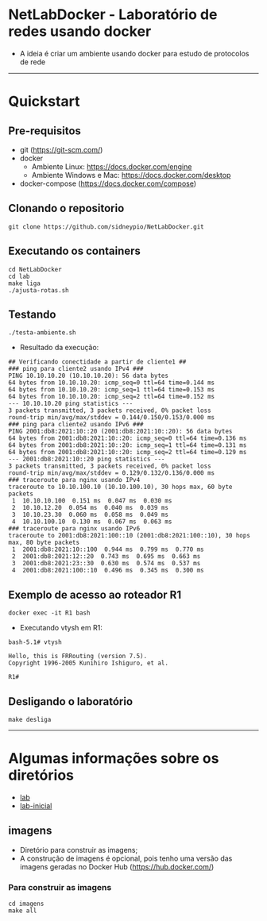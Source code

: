 # NetLabDocker - Laboratório de redes usando docker
* A ideia é criar um ambiente usando docker para estudo de protocolos de rede

--- 

# Quickstart
## Pre-requisitos
* git (https://git-scm.com/)
* docker 
  * Ambiente Linux: https://docs.docker.com/engine
  * Ambiente Windows e Mac: https://docs.docker.com/desktop
* docker-compose (https://docs.docker.com/compose)
## Clonando o repositorio
```
git clone https://github.com/sidneypio/NetLabDocker.git
```

## Executando os containers
```
cd NetLabDocker
cd lab
make liga
./ajusta-rotas.sh
```

## Testando 
```
./testa-ambiente.sh
```
* Resultado da execução:
```
## Verificando conectidade a partir de cliente1 ##
### ping para cliente2 usando IPv4 ###
PING 10.10.10.20 (10.10.10.20): 56 data bytes
64 bytes from 10.10.10.20: icmp_seq=0 ttl=64 time=0.144 ms
64 bytes from 10.10.10.20: icmp_seq=1 ttl=64 time=0.153 ms
64 bytes from 10.10.10.20: icmp_seq=2 ttl=64 time=0.152 ms
--- 10.10.10.20 ping statistics ---
3 packets transmitted, 3 packets received, 0% packet loss
round-trip min/avg/max/stddev = 0.144/0.150/0.153/0.000 ms
### ping para cliente2 usando IPv6 ###
PING 2001:db8:2021:10::20 (2001:db8:2021:10::20): 56 data bytes
64 bytes from 2001:db8:2021:10::20: icmp_seq=0 ttl=64 time=0.136 ms
64 bytes from 2001:db8:2021:10::20: icmp_seq=1 ttl=64 time=0.131 ms
64 bytes from 2001:db8:2021:10::20: icmp_seq=2 ttl=64 time=0.129 ms
--- 2001:db8:2021:10::20 ping statistics ---
3 packets transmitted, 3 packets received, 0% packet loss
round-trip min/avg/max/stddev = 0.129/0.132/0.136/0.000 ms
### traceroute para nginx usando IPv4
traceroute to 10.10.100.10 (10.10.100.10), 30 hops max, 60 byte packets
 1  10.10.10.100  0.151 ms  0.047 ms  0.030 ms
 2  10.10.12.20  0.054 ms  0.040 ms  0.039 ms
 3  10.10.23.30  0.060 ms  0.058 ms  0.049 ms
 4  10.10.100.10  0.130 ms  0.067 ms  0.063 ms
### traceroute para nginx usando IPv6
traceroute to 2001:db8:2021:100::10 (2001:db8:2021:100::10), 30 hops max, 80 byte packets
 1  2001:db8:2021:10::100  0.944 ms  0.799 ms  0.770 ms
 2  2001:db8:2021:12::20  0.743 ms  0.695 ms  0.663 ms
 3  2001:db8:2021:23::30  0.630 ms  0.574 ms  0.537 ms
 4  2001:db8:2021:100::10  0.496 ms  0.345 ms  0.300 ms
```

## Exemplo de acesso ao roteador R1
```
docker exec -it R1 bash
```
* Executando vtysh em R1:
```
bash-5.1# vtysh

Hello, this is FRRouting (version 7.5).
Copyright 1996-2005 Kunihiro Ishiguro, et al.

R1# 
```

## Desligando o laboratório
```
make desliga
```

---

# Algumas informações sobre os diretórios
* [lab](https://github.com/sidneypio/NetLabDocker/tree/main/lab#readme)
* [lab-inicial](https://github.com/sidneypio/NetLabDocker/tree/main/lab-inicial#readme)

## imagens
* Diretório para construir as imagens;
* A construção de imagens é opcional, pois tenho uma versão das imagens geradas no Docker Hub (https://hub.docker.com/)
### Para construir as imagens
```
cd imagens
make all
```

